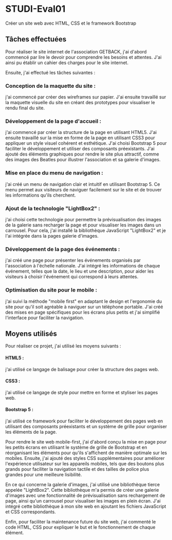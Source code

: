 # STUDI-Eval01
 Créer un site web avec HTML, CSS et le framework Bootstrap

## Tâches effectuées

Pour réaliser le site internet de l'association GETBACK, j'ai d'abord commencé par lire le devoir pour comprendre les besoins et attentes. J'ai ainsi pu établir un cahier des charges pour le site internet.

Ensuite, j'ai effectué les tâches suivantes :

### Conception de la maquette du site :
j'ai commencé par créer des wireframes sur papier. J'ai ensuite travaillé sur la maquette visuelle du site en créant des prototypes pour visualiser le rendu final du site.

### Développement de la page d'accueil :
j'ai commencé par créer la structure de la page en utilisant HTML5. J'ai ensuite travaillé sur la mise en forme de la page en utilisant CSS3 pour appliquer un style visuel cohérent et esthétique.
J'ai choisi Bootstrap 5 pour faciliter le développement et utiliser des composants préexistants. J'ai ajouté des éléments graphiques pour rendre le site plus attractif, comme des images des Beatles pour illustrer l'association et sa galerie d'images.

### Mise en place du menu de navigation :
j'ai créé un menu de navigation clair et intuitif en utilisant Bootstrap 5. Ce menu permet aux visiteurs de naviguer facilement sur le site et de trouver les informations qu'ils cherchent.

### Ajout de la technologie "LightBox2" :
j'ai choisi cette technologie pour permettre la prévisualisation des images de la galerie sans recharger la page et pour visualiser les images dans un carrousel.
Pour cela, j'ai installé la bibliothèque JavaScript "LightBox2" et je l'ai intégrée dans la pages galerie d'images.

### Développement de la page des événements :
j'ai créé une page pour présenter les événements organisés par l'association à l'échelle nationale.
J'ai intégré les informations de chaque événement, telles que la date, le lieu et une description, pour aider les visiteurs à choisir l'événement qui correspond à leurs attentes.

### Optimisation du site pour le mobile :
j'ai suivi la méthode "mobile first" en adaptant le design et l'ergonomie du site pour qu'il soit agréable à naviguer sur un téléphone portable.
J'ai créé des mises en page spécifiques pour les écrans plus petits et j'ai simplifié l'interface pour faciliter la navigation.

## Moyens utilisés

Pour réaliser ce projet, j'ai utilisé les moyens suivants :

#### HTML5 : 
j'ai utilisé ce langage de balisage pour créer la structure des pages web.
#### CSS3 : 
j'ai utilisé ce langage de style pour mettre en forme et styliser les pages web.
#### Bootstrap 5 : 
j'ai utilisé ce framework pour faciliter le développement des pages web en utilisant des composants préexistants et un système de grille pour organiser les éléments de la page.

Pour rendre le site web mobile-first, j'ai d'abord conçu la mise en page pour les petits écrans en utilisant le système de grille de Bootstrap et en réorganisant les éléments pour qu'ils s'affichent de manière optimale sur les mobiles. Ensuite, j'ai ajouté des styles CSS supplémentaires pour améliorer l'expérience utilisateur sur les appareils mobiles, tels que des boutons plus grands pour faciliter la navigation tactile et des tailles de police plus grandes pour une meilleure lisibilité.

En ce qui concerne la galerie d'images, j'ai utilisé une bibliothèque tierce appelée "LightBox2".
Cette bibliothèque m'a permis de créer une galerie d'images avec une fonctionnalité de prévisualisation sans rechargement de page, ainsi qu'un carrousel pour visualiser les images en plein écran.
J'ai intégré cette bibliothèque à mon site web en ajoutant les fichiers JavaScript et CSS correspondants.

Enfin, pour faciliter la maintenance future du site web, j'ai commenté le code HTML, CSS pour expliquer le but et le fonctionnement de chaque élément. 
